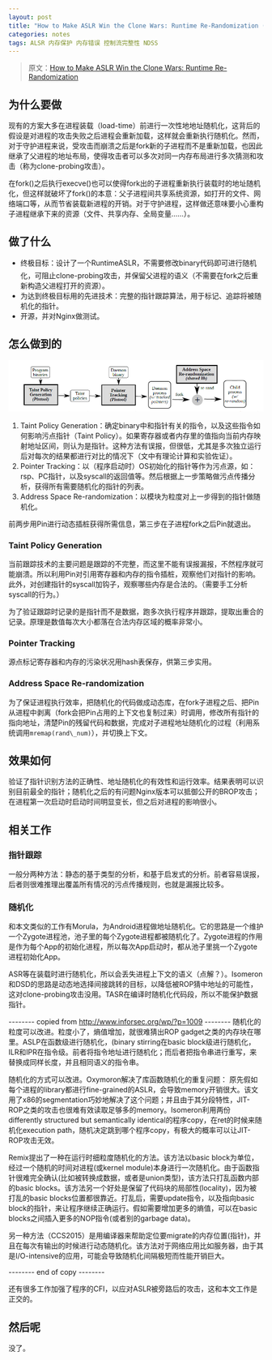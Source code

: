 ```yaml
---
layout: post
title: "How to Make ASLR Win the Clone Wars: Runtime Re-Randomization (2016)"
categories: notes
tags: ALSR 内存保护 内存错误 控制流完整性 NDSS 
---
```


> 原文：[How to Make ASLR Win the Clone Wars: Runtime Re-Randomization][src] 

[src]: http://www.cc.gatech.edu/~klu38/publications/runtimeaslr-ndss16.pdf

## 为什么要做
现有的方案大多在进程装载（load-time）前进行一次性地地址随机化，这背后的假设是对进程的攻击失败之后进程会重新加载，这样就会重新执行随机化。然而，对于守护进程来说，受攻击而崩溃之后是fork新的子进程而不是重新加载，也因此继承了父进程的地址布局，使得攻击者可以多次对同一内存布局进行多次猜测和攻击（称为clone-probing攻击）。

在fork()之后执行execve()也可以使得fork出的子进程重新执行装载时的地址随机化，但这样就破坏了fork()的本意：父子进程间共享系统资源，如打开的文件、网络端口等，从而节省装载新进程的开销。对于守护进程，这样做还意味要小心重构子进程继承下来的资源（文件、共享内存、全局变量……）。


## 做了什么
* 终极目标：设计了一个RuntimeASLR，不需要修改binary代码即可进行随机化，可阻止clone-probing攻击，并保留父进程的语义（不需要在fork之后重新构造父进程打开的资源）。
* 为达到终极目标用的先进技术：完整的指针跟踪算法，用于标记、追踪将被随机化的指针。
* 开源，并对Nginx做测试。

## 怎么做到的
![Overview of RuntimeASLR's architecture](/images/runtime-aslr.png)
1. Taint Policy Generation：确定binary中和指针有关的指令，以及这些指令如何影响污点指针（Taint Policy）。如果寄存器或者内存里的值指向当前内存映射地址区间，则认为是指针。这种方法有误报，但很低，尤其是多次独立运行后对每次的结果都进行对比的情况下（文中有理论计算和实验佐证）。
2. Pointer Tracking：以（程序启动时）OS初始化的指针等作为污点源，如：rsp、PC指针，以及syscall的返回值等。然后根据上一步策略做污点传播分析，获得所有需要随机化的指针的列表。
3. Address Space Re-randomization：以模块为粒度对上一步得到的指针做随机化。

前两步用Pin进行动态插桩获得所需信息，第三步在子进程fork之后Pin就退出。

### Taint Policy Generation
当前跟踪技术的主要问题是跟踪的不完整，而这里不能有误报漏报，不然程序就可能崩溃。所以利用Pin对引用寄存器和内存的指令插桩，观察他们对指针的影响。此外，对创建指针的syscall加钩子，观察哪些内存是合法的。（需要手工分析syscall的行为。）

为了验证跟踪时记录的是指针而不是数据，跑多次执行程序并跟踪，提取出重合的记录。原理是数值每次大小都落在合法内存区域的概率非常小。

### Pointer Tracking
源点标记寄存器和内存的污染状况用hash表保存，供第三步实用。

### Address Space Re-randomization
为了保证进程执行效率，把随机化的代码做成动态库，在fork子进程之后、把Pin从进程中剥离（fork会把Pin占用的上下文也复制过来）时调用，修改所有指针的指向地址，清楚Pin的残留代码和数据，完成对子进程地址随机化的过程（利用系统调用`mremap(rand\_num)`），并切换上下文。

## 效果如何
验证了指针识别方法的正确性、地址随机化的有效性和运行效率。结果表明可以识别目前最全的指针；随机化之后的有问题Nginx版本可以抵御公开的BROP攻击；在进程第一次启动时启动时间明显变长，但之后对进程的影响很小。

## 相关工作
### 指针跟踪
一般分两种方法：静态的基于类型的分析，和基于启发式的分析。前者容易误报，后者则很难推理出覆盖所有情况的污点传播规则，也就是漏报比较多。

### 随机化
和本文类似的工作有Morula，为Android进程做地址随机化。它的思路是一个维护一个Zygote进程池，池子里的每个Zygote进程都被随机化了。Zygote进程的作用是作为每个App的初始化进程，所以每次App启动时，都从池子里挑一个Zygote进程初始化App。

ASR等在装载时进行随机化，所以会丢失进程上下文的语义（点解？）。Isomeron和DSD的思路是动态地选择间接跳转的目标，以降低被ROP猜中地址的可能性，这对clone-probing攻击没用。TASR在编译时随机化代码段，所以不能保护数据指针。

-------- copied from  http://www.inforsec.org/wp/?p=1009 --------
随机化的粒度可以改进。粒度小了，熵值增加，就很难猜出ROP gadget之类的内存块在哪里。ASLP在函数级进行随机化，(binary stirring在basic block级进行随机化，ILR和IPR在指令级。前者将指令地址进行随机化；而后者把指令串进行重写，来替换成同样长度，并且相同语义的指令串。

随机化的方式可以改进。Oxymoron解决了库函数随机化的重复问题： 原先假如每个进程的library都进行fine-grained的ASLR，会导致memory开销很大。该文用了x86的segmentation巧妙地解决了这个问题；并且由于其分段特性，JIT-ROP之类的攻击也很难有效读取足够多的memory。Isomeron利用两份differently structured but semantically identical的程序copy，在ret的时候来随机化execution path，随机决定跳到哪个程序copy，有极大的概率可以让JIT-ROP攻击无效。

Remix提出了一种在运行时细粒度随机化的方法。该方法以basic block为单位，经过一个随机的时间对进程(或kernel module)本身进行一次随机化。由于函数指针很难完全确认(比如被转换成数据，或者是union类型)，该方法只打乱函数内部的basic blocks。该方法另一个好处是保留了代码块的局部性(locality)，因为被打乱的basic blocks位置都很靠近。打乱后，需要update指令，以及指向basic block的指针，来让程序继续正确运行。假如需要增加更多的熵值，可以在basic blocks之间插入更多的NOP指令(或者别的garbage data)。

另一种方法（CCS2015）是用编译器来帮助定位要migrate的内存位置(指针)，并且在每次有输出的时候进行动态随机化。该方法对于网络应用比如服务器，由于其是I/O-intensive的应用，可能会导致随机化间隔极短而性能开销巨大。

-------- end of copy --------




还有很多工作加强了程序的CFI，以应对ASLR被旁路后的攻击，这和本文工作是正交的。

## 然后呢

没了。